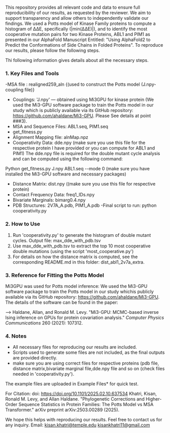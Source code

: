 This repository provides all relevant code and data to ensure full reproducibility of our results, as requested by the reviewer. We aim to support transparency and allow others to independently validate our findings.
We used a Potts model of Kinase Family proteins to compute a histogram of ΔΔE, specifically (|min(ΔΔE)|), and to identify the most cooperative mutation pairs for two Kinase Proteins, ABL1 and PIM1 as presented in our  AlphaFold Manuscript Entitled: "Using AlphaFold2 to Predict the Conformations of Side Chains in Folded Proteins". To reproduce our results, please follow the following steps.

Thi following information gives details about all the necessary steps.

### 1. Key Files and Tools

-MSA file : realigned259_aln {(used to construct the Potts model (J.npy- coupling file)}
- Couplings: 'J.npy' — obtained using Mi3GPU for kinase protein (We used the Mi3-GPU software package to train the Potts model in our study which is publicly available via its GitHub repository: https://github.com/ahaldane/Mi3-GPU. Please See details at point ###3).
- MSA and Sequence Files: ABL1.seq, PIM1.seq
- get_fitness.py
- Alignment Mapping file: alnMap.npz
- Cooperativity Data: dde.npy (make sure you use this file for the respective protein I have provided or you can compute for ABL1 and PIM1)
 The dde.npy file is required for the double mutant cycle analysis and can be computed using the following command:
 
 Python get_fitness.py  J.npy ABL1.seq  --mode 0 (make sure you have installed the Mi3-GPU software and necessary packages)

- Distance Matrix: dist.npy ((make sure you use this file for respective protein)
- Contact Frequency Data: freq1_IDs.npy
- Bivariate Marginals: bimarg0.4.npy
- PDB Structures: 2V7A_A.pdb, PIM1_A.pdb
-Final script to run: python cooperativity.py

### 2. How to Use
1. Run 'cooperativity.py' to generate the histogram of double mutant cycles.
    Output file: max_dde_with_pdb.tsv
2. Use max_dde_with_pdb.tsv to extract the top 10 most cooperative double mutations (using the script 'most_cooperative.py')
3. For details on how the distance matrix is computed, see the corresponding README.md in this folder: dist_abl1_2v7a_extra.

### 3. Reference for Fitting the Potts Model
Mi3GPU was used for Potts model inference:
We used the Mi3-GPU software package to train the Potts model in our study whichis publicly available via its GitHub repository: https://github.com/ahaldane/Mi3-GPU. The details of the software can be found in the paper:

--> Haldane, Allan, and Ronald M. Levy. "Mi3-GPU: MCMC-based inverse Ising inference on GPUs for protein covariation analysis." *Computer Physics Communications* 260 (2021): 107312.

### 4. Notes
- All necessary files for reproducing our results are included.
- Scripts used to generate some files are not included, as the final outputs are provided directly.
- make sure you are using correct files for respective proteins (pdb file, distance matrix,bivariate marginal file,dde.npy file and so on (check files needed in 'cooperativity.py').

The example files are uploaded in Example Files* for quick test.



For Citation: doi: https://doi.org/10.1101/2025.02.10.637534 
      Khatri, Kisan, Ronald M. Levy, and Allan Haldane. "Phylogenetic Corrections and Higher-Order Sequence Statistics in Protein Families: The Potts Model vs MSA Transformer." arXiv preprint arXiv:2503.00289 (2025).


We hope this helps with reproducing our results. Feel free to contact us for any inquiry.
Email: kisan.khatri@temple.edu
       kisankhatri11@gmail.com

